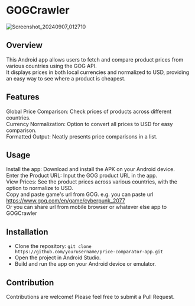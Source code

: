 # GOGCrawler

![Screenshot_20240907_012710](https://github.com/user-attachments/assets/d561b941-26ec-4c0b-aab0-b9af014a2d1c)

## Overview

This Android app allows users to fetch and compare product prices from various countries using the GOG API.    
It displays prices in both local currencies and normalized to USD, providing an easy way to see where a product is cheapest.  

## Features

Global Price Comparison: Check prices of products across different countries.  
Currency Normalization: Option to convert all prices to USD for easy comparison.  
Formatted Output: Neatly presents price comparisons in a list.  

## Usage

Install the app: Download and install the APK on your Android device.  
Enter the Product URL: Input the GOG product URL in the app.  
View Prices: See the product prices across various countries, with the option to normalize to USD.  
Copy and paste game's url from GOG. e.g. you can paste url https://www.gog.com/en/game/cyberpunk_2077  
Or you can share url from mobile browser or whatever else app to GOGCrawler  

## Installation

- Clone the repository: `git clone https://github.com/yourusername/price-comparator-app.git`
- Open the project in Android Studio.
- Build and run the app on your Android device or emulator.

## Contribution

Contributions are welcome! Please feel free to submit a Pull Request.
